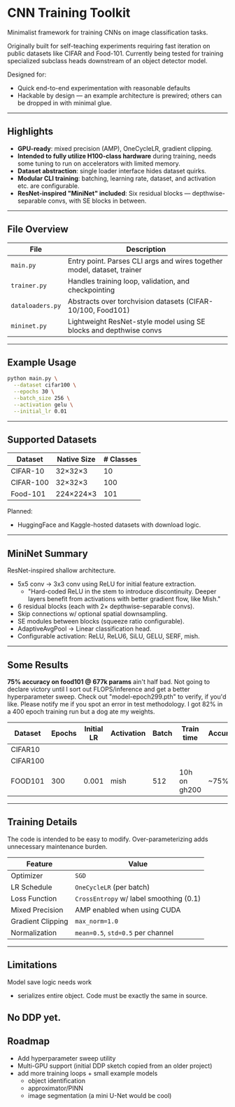 
# CNN Training Toolkit

Minimalist framework for training CNNs on image classification tasks. 

Originally built for self-teaching experiments requiring fast iteration on public datasets like CIFAR and Food-101. Currently being tested for training specialized subclass heads downstream of an object detector model.

Designed for:
- Quick end-to-end experimentation with reasonable defaults
- Hackable by design — an example architecture is prewired; others can be dropped in with minimal glue.

---

## Highlights

- **GPU-ready**: mixed precision (AMP), OneCycleLR, gradient clipping.
- **Intended to fully utilize H100-class hardware** during training, needs some tuning to run on accelerators with limited memory.
- **Dataset abstraction**: single loader interface hides dataset quirks.  
- **Modular CLI training**: batching, learning rate, dataset, and activation etc. are configurable.
- **ResNet-inspired "MiniNet" included**: Six residual blocks — depthwise-separable convs, with SE blocks in between.

---

## File Overview

| File | Description |
|------|-------------|
| `main.py` | Entry point. Parses CLI args and wires together model, dataset, trainer |
| `trainer.py` | Handles training loop, validation, and checkpointing |
| `dataloaders.py` | Abstracts over torchvision datasets (CIFAR-10/100, Food101) |
| `mininet.py` | Lightweight ResNet-style model using SE blocks and depthwise convs |

---

## Example Usage

```bash
python main.py \
  --dataset cifar100 \
  --epochs 30 \
  --batch_size 256 \
  --activation gelu \
  --initial_lr 0.01
```

---

## Supported Datasets

| Dataset   | Native Size | # Classes |
|-----------|-------------|-----------|
| CIFAR-10  | 32×32×3     | 10        |
| CIFAR-100 | 32×32×3     | 100       |
| Food-101  | 224×224×3   | 101       |

Planned:  
- HuggingFace and Kaggle-hosted datasets with download logic.

---

## MiniNet Summary

ResNet-inspired shallow architecture.
- 5x5 conv -> 3x3 conv using ReLU for initial feature extraction.
  - "Hard-coded ReLU in the stem to introduce discontinuity. Deeper layers benefit from activations with better gradient flow, like Mish."
- 6 residual blocks (each with 2× depthwise-separable convs).
- Skip connections w/ optional spatial downsampling.
- SE modules between blocks (squeeze ratio configurable).
- AdaptiveAvgPool → Linear classification head.
- Configurable activation: ReLU, ReLU6, SiLU, GELU, SERF, mish.

---
## Some Results

**75% accuracy on food101 @ 677k params** ain't half bad. Not going to declare victory until I sort out FLOPS/inference and get a better hyperparameter sweep. Check out "model-epoch299.pth" to verify, if you'd like. Please notify me if you spot an error in test methodology. I got 82% in a 400 epoch training run but a dog ate my weights.

  | Dataset  | Epochs | Initial LR | Activation | Batch | Train time   | Accuracy | Params  |
  |----------|--------|------------|------------|-------|--------------|----------|---------|
  | CIFAR10  |        |            |            |       |              |          |         |
  | CIFAR100 |        |            |            |       |              |          |         |
  | FOOD101  |  300   | 0.001      |  mish      |  512  | 10h on gh200 | ~75%     | 677,573 |

---

## Training Details

The code is intended to be easy to modify. Over-parameterizing adds unnecessary maintenance burden.

| Feature         | Value                   |
|----------------|--------------------------|
| Optimizer       | `SGD`                   |
| LR Schedule     | `OneCycleLR` (per batch)|
| Loss Function   | `CrossEntropy` w/ label smoothing (0.1) |
| Mixed Precision | AMP enabled when using CUDA |
| Gradient Clipping | `max_norm=1.0`        |
| Normalization   | `mean=0.5`, `std=0.5` per channel |

---
## Limitations
Model save logic needs work
- serializes entire object. Code must be exactly the same in source.

No DDP yet.
---

## Roadmap

- Add hyperparameter sweep utility  
- Multi-GPU support (initial DDP sketch copied from an older project)
- add more training loops + small example models
  - object identification
  - approximator/PINN
  - image segmentation (a mini U-Net would be cool)
